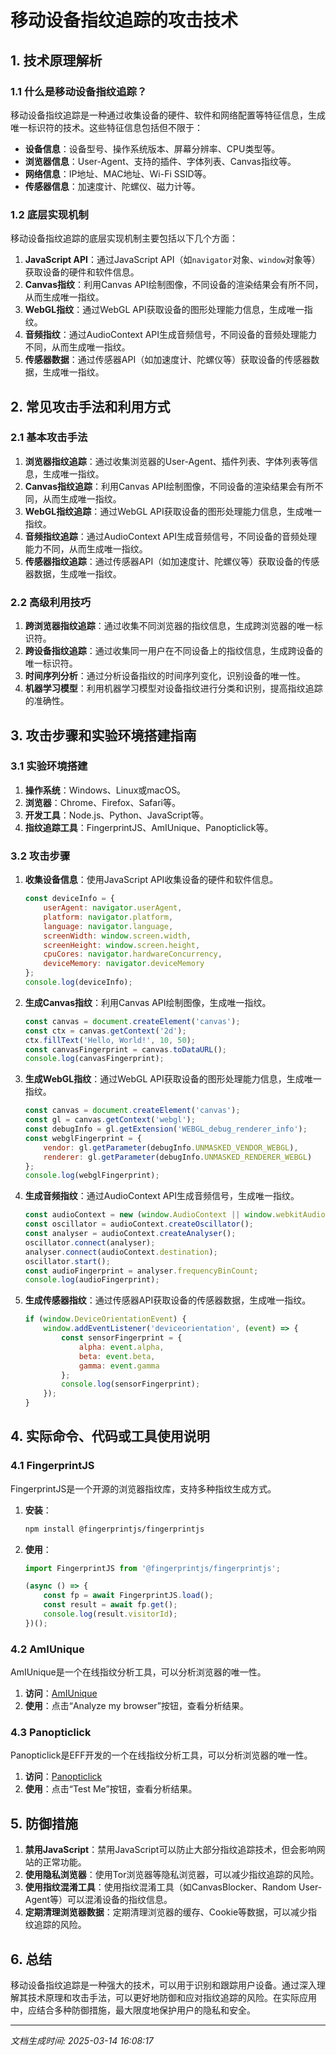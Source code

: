 # 移动设备指纹追踪的攻击技术

## 1. 技术原理解析

### 1.1 什么是移动设备指纹追踪？
移动设备指纹追踪是一种通过收集设备的硬件、软件和网络配置等特征信息，生成唯一标识符的技术。这些特征信息包括但不限于：

- **设备信息**：设备型号、操作系统版本、屏幕分辨率、CPU类型等。
- **浏览器信息**：User-Agent、支持的插件、字体列表、Canvas指纹等。
- **网络信息**：IP地址、MAC地址、Wi-Fi SSID等。
- **传感器信息**：加速度计、陀螺仪、磁力计等。

### 1.2 底层实现机制
移动设备指纹追踪的底层实现机制主要包括以下几个方面：

1. **JavaScript API**：通过JavaScript API（如`navigator`对象、`window`对象等）获取设备的硬件和软件信息。
2. **Canvas指纹**：利用Canvas API绘制图像，不同设备的渲染结果会有所不同，从而生成唯一指纹。
3. **WebGL指纹**：通过WebGL API获取设备的图形处理能力信息，生成唯一指纹。
4. **音频指纹**：通过AudioContext API生成音频信号，不同设备的音频处理能力不同，从而生成唯一指纹。
5. **传感器数据**：通过传感器API（如加速度计、陀螺仪等）获取设备的传感器数据，生成唯一指纹。

## 2. 常见攻击手法和利用方式

### 2.1 基本攻击手法
1. **浏览器指纹追踪**：通过收集浏览器的User-Agent、插件列表、字体列表等信息，生成唯一指纹。
2. **Canvas指纹追踪**：利用Canvas API绘制图像，不同设备的渲染结果会有所不同，从而生成唯一指纹。
3. **WebGL指纹追踪**：通过WebGL API获取设备的图形处理能力信息，生成唯一指纹。
4. **音频指纹追踪**：通过AudioContext API生成音频信号，不同设备的音频处理能力不同，从而生成唯一指纹。
5. **传感器指纹追踪**：通过传感器API（如加速度计、陀螺仪等）获取设备的传感器数据，生成唯一指纹。

### 2.2 高级利用技巧
1. **跨浏览器指纹追踪**：通过收集不同浏览器的指纹信息，生成跨浏览器的唯一标识符。
2. **跨设备指纹追踪**：通过收集同一用户在不同设备上的指纹信息，生成跨设备的唯一标识符。
3. **时间序列分析**：通过分析设备指纹的时间序列变化，识别设备的唯一性。
4. **机器学习模型**：利用机器学习模型对设备指纹进行分类和识别，提高指纹追踪的准确性。

## 3. 攻击步骤和实验环境搭建指南

### 3.1 实验环境搭建
1. **操作系统**：Windows、Linux或macOS。
2. **浏览器**：Chrome、Firefox、Safari等。
3. **开发工具**：Node.js、Python、JavaScript等。
4. **指纹追踪工具**：FingerprintJS、AmIUnique、Panopticlick等。

### 3.2 攻击步骤
1. **收集设备信息**：使用JavaScript API收集设备的硬件和软件信息。
   ```javascript
   const deviceInfo = {
       userAgent: navigator.userAgent,
       platform: navigator.platform,
       language: navigator.language,
       screenWidth: window.screen.width,
       screenHeight: window.screen.height,
       cpuCores: navigator.hardwareConcurrency,
       deviceMemory: navigator.deviceMemory
   };
   console.log(deviceInfo);
   ```

2. **生成Canvas指纹**：利用Canvas API绘制图像，生成唯一指纹。
   ```javascript
   const canvas = document.createElement('canvas');
   const ctx = canvas.getContext('2d');
   ctx.fillText('Hello, World!', 10, 50);
   const canvasFingerprint = canvas.toDataURL();
   console.log(canvasFingerprint);
   ```

3. **生成WebGL指纹**：通过WebGL API获取设备的图形处理能力信息，生成唯一指纹。
   ```javascript
   const canvas = document.createElement('canvas');
   const gl = canvas.getContext('webgl');
   const debugInfo = gl.getExtension('WEBGL_debug_renderer_info');
   const webglFingerprint = {
       vendor: gl.getParameter(debugInfo.UNMASKED_VENDOR_WEBGL),
       renderer: gl.getParameter(debugInfo.UNMASKED_RENDERER_WEBGL)
   };
   console.log(webglFingerprint);
   ```

4. **生成音频指纹**：通过AudioContext API生成音频信号，生成唯一指纹。
   ```javascript
   const audioContext = new (window.AudioContext || window.webkitAudioContext)();
   const oscillator = audioContext.createOscillator();
   const analyser = audioContext.createAnalyser();
   oscillator.connect(analyser);
   analyser.connect(audioContext.destination);
   oscillator.start();
   const audioFingerprint = analyser.frequencyBinCount;
   console.log(audioFingerprint);
   ```

5. **生成传感器指纹**：通过传感器API获取设备的传感器数据，生成唯一指纹。
   ```javascript
   if (window.DeviceOrientationEvent) {
       window.addEventListener('deviceorientation', (event) => {
           const sensorFingerprint = {
               alpha: event.alpha,
               beta: event.beta,
               gamma: event.gamma
           };
           console.log(sensorFingerprint);
       });
   }
   ```

## 4. 实际命令、代码或工具使用说明

### 4.1 FingerprintJS
FingerprintJS是一个开源的浏览器指纹库，支持多种指纹生成方式。

1. **安装**：
   ```bash
   npm install @fingerprintjs/fingerprintjs
   ```

2. **使用**：
   ```javascript
   import FingerprintJS from '@fingerprintjs/fingerprintjs';

   (async () => {
       const fp = await FingerprintJS.load();
       const result = await fp.get();
       console.log(result.visitorId);
   })();
   ```

### 4.2 AmIUnique
AmIUnique是一个在线指纹分析工具，可以分析浏览器的唯一性。

1. **访问**：[AmIUnique](https://amiunique.org/)
2. **使用**：点击“Analyze my browser”按钮，查看分析结果。

### 4.3 Panopticlick
Panopticlick是EFF开发的一个在线指纹分析工具，可以分析浏览器的唯一性。

1. **访问**：[Panopticlick](https://panopticlick.eff.org/)
2. **使用**：点击“Test Me”按钮，查看分析结果。

## 5. 防御措施
1. **禁用JavaScript**：禁用JavaScript可以防止大部分指纹追踪技术，但会影响网站的正常功能。
2. **使用隐私浏览器**：使用Tor浏览器等隐私浏览器，可以减少指纹追踪的风险。
3. **使用指纹混淆工具**：使用指纹混淆工具（如CanvasBlocker、Random User-Agent等）可以混淆设备的指纹信息。
4. **定期清理浏览器数据**：定期清理浏览器的缓存、Cookie等数据，可以减少指纹追踪的风险。

## 6. 总结
移动设备指纹追踪是一种强大的技术，可以用于识别和跟踪用户设备。通过深入理解其技术原理和攻击手法，可以更好地防御和应对指纹追踪的风险。在实际应用中，应结合多种防御措施，最大限度地保护用户的隐私和安全。

---

*文档生成时间: 2025-03-14 16:08:17*
